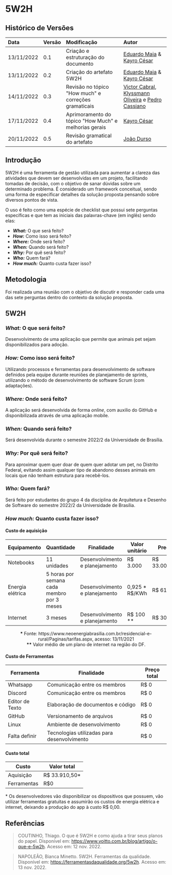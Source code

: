 # 5W2H

## Histórico de Versões
| Data | Versão | Modificação | Autor |
| :- | :- | :- | :- |
| 13/11/2022 | 0.1    | Criação e estruturação do documento | [Eduardo Maia](https://github.com/eduardomr) & [Kayro César](https://github.com/kayrocesar)| 
| 13/11/2022 | 0.2    | Criação do artefato 5W2H | [Eduardo Maia](https://github.com/eduardomr) & [Kayro César](https://github.com/kayrocesar)| 
| 14/11/2022 | 0.3    | Revisão no tópico "How much" e correções gramaticais | [Victor Cabral](https://github.com/victordscabral), [Klyssmann Oliveira](https://github.com/klyssmannoliveira) e [Pedro Cassiano](https://github.com/PedroLucasCM)|
| 17/11/2022 | 0.4   | Aprimoramento do tópico "How Much" e melhorias gerais| [Kayro César](https://github.com/kayrocesar)| 
| 20/11/2022 | 0.5   | Revisão gramatical do artefato | [João Durso](https://github.com/jvsdurso)| 

## Introdução

5W2H é uma ferramenta de gestão utilizada para aumentar a clareza das atividades que devem ser desenvolvidas em um projeto, facilitando tomadas de decisão, com o objetivo de sanar dúvidas sobre um determinado problema. É considerado um framework conceitual, sendo uma forma de especificar detalhes da solução proposta
pensando sobre diversos pontos de vista.

O uso é feito como uma espécie de checklist que possui sete perguntas específicas e que tem as iniciais das palavras-chave (em inglês) sendo elas:

 - ***What:***  O que será feito?
 - ***How:*** Como isso será feito?
 - ***Where:***  Onde será feito?
 - ***When:***  Quando será feito?
 - ***Why:***  Por quê será feito?
 - ***Who:***  Quem fará?
 - ***How much:***  Quanto custa fazer isso?


## Metodologia

Foi realizada uma reunião com o objetivo de discutir e responder cada uma das sete perguntas dentro do contexto da solução proposta.


## 5W2H

### ***What:***  O que será feito?

Desenvolvimento de uma aplicação que permite que animais pet sejam disponibilizados para adoção.

### ***How:***  Como isso será feito?

Utilizando processos e ferramentas para desenvolvimento de software definidos pela equipe durante reuniões de planejamento de sprints, utilizando o método de desenvolvimento de software Scrum (com adaptações). 

### ***Where:***  Onde será feito?

A aplicação será desenvolvida de forma _online_, com auxilio do GitHub e disponibilizada através de uma aplicação mobile.

### ***When:***  Quando será feito?

Será desenvolvida durante o semestre 2022/2 da Universidade de Brasília.

### ***Why:*** Por quê será feito?

Para aproximar quem quer doar de quem quer adotar um pet, no Distrito Federal, evitando assim qualquer tipo de abandono desses animais em locais que não tenham estrutura para recebê-los.

### ***Who:*** Quem fará?

Será feito por estudantes do grupo 4 da disciplina de Arquitetura e Desenho de Software do semestre 2022/2 da Universidade de Brasília.

### ***How much:***  Quanto custa fazer isso?

#### Custo de aquisição

| **Equipamento**  | **Quantidade**                 | **Finalidade**                 | **Valor unitário** | **Preço**    |
| ---------------- | ------------------------------ | ------------------------------ | ------------------ | ------------ |
| Notebooks        | 11 unidades                    | Desenvolvimento e planejamento | R$ 3.000           | R$ 33.000,00 |
| Energia elétrica | 5 horas por semana cada membro por 3 meses | Desenvolvimento e planejamento | 0,925 \* R$/KWh    | R$ 610,5    |
| Internet         | 3 meses                        | Desenvolvimento e planejamento | R$ 100 \*\*        | R$ 300       |



  <figcaption style="text-align:center"> <b>*</b> Fonte: https://www.neoenergiabrasilia.com.br/residencial-e-rural/Paginas/tarifas.aspx, acesso: 13/11/2021 <br>
<b>**</b> Valor médio de um plano de internet na região do DF.
</figcaption>



#### Custo de Ferramentas

| **Ferramenta**         | **Finalidade**                              | **Preço total** |
| ---------------------- | ------------------------------------------- | -------------- |
| Whatsapp               | Comunicação entre os membros                | R$ 0           |
| Discord                | Comunicação entre os membros                | R$ 0           |
| Editor de Texto        | Elaboração de documentos e código           | R$ 0           |
| GitHub           | Versionamento de arquivos                   | R$ 0           |
| Linux                  | Ambiente de desenvolvimento                 | R$ 0           |
| Falta definir | Tecnologias utilizadas para desenvolvimento | R$ 0           |


#### Custo total

| **Custo**   | **Valor total** |
| ----------- | --------------- |
| Aquisição   | R$ 33.910,50\*   |
| Ferramentas | R$0             |

\* Os desenvolvedores vão disponibilizar os dispositivos que possuem, vão utilizar ferramentas gratuitas e assumirão os custos de energia elétrica e internet, deixando a produção do app à custo R$ 0,00.

## Referências

> COUTINHO, Thiago. O que é 5W2H e como ajuda a tirar seus planos do papel. Disponível em: https://www.voitto.com.br/blog/artigo/o-que-e-5w2h. Acesso em: 12 nov. 2022.

> NAPOLEÃO, Bianca Minetto. 5W2H. Ferramentas da qualidade. Disponível em: https://ferramentasdaqualidade.org/5w2h.  Acesso em: 13 nov. 2022.

